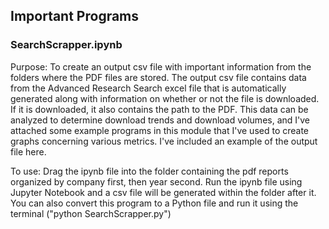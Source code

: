 ## Important Programs

### SearchScrapper.ipynb

Purpose: To create an output csv file with important information from the folders where the PDF files are stored. The output csv file contains data from the Advanced Research Search excel file that is automatically generated along with information on whether or not the file is downloaded. If it is downloaded, it also contains the path to the PDF. This data can be analyzed to determine download trends and download volumes, and I've attached some example programs in this module that I've used to create graphs concerning various metrics. I've included an example of the output file here.

To use: Drag the ipynb file into the folder containing the pdf reports organized by company first, then year second. Run the ipynb file using Jupyter Notebook and a csv file will be generated within the folder after it. You can also convert this program to a Python file and run it using the terminal ("python SearchScrapper.py")

